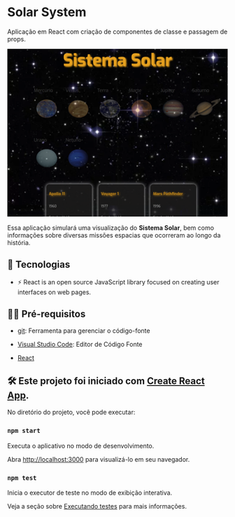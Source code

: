 # Solar System

Aplicação em React com criação de componentes de classe e passagem de props.

![preview](.github/preview.png)

Essa aplicação simulará uma visualização do **Sistema Solar**, bem como informações sobre diversas missões espacias que ocorreram ao longo da história.

## 🚀 Tecnologias

- ⚡ React is an open source JavaScript library focused on creating user interfaces on web pages.

## ✋🏻 Pré-requisitos

- [git](https://git-scm.com/downloads): Ferramenta para gerenciar o código-fonte

- [Visual Studio Code](https://code.visualstudio.com/): Editor de Código Fonte
- [React](https://reactjs.org/)

## :hammer_and_wrench: Este projeto foi iniciado com [Create React App](https://github.com/facebook/create-react-app).

No diretório do projeto, você pode executar:

### `npm start`

Executa o aplicativo no modo de desenvolvimento.

Abra [http://localhost:3000](http://localhost:3000) para visualizá-lo em seu navegador.

### `npm test`

Inicia o executor de teste no modo de exibição interativa.

Veja a seção sobre [Executando testes](https://facebook.github.io/create-react-app/docs/running-tests) para mais informações.

